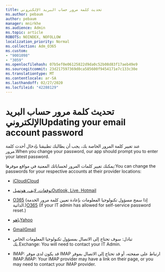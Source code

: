 ```yaml
---
title: تحديث كلمة مرور حساب البريد الإلكتروني
ms.author: pebaum
author: pebaum
manager: mnirkhe
ms.audience: Admin
ms.topic: article
ROBOTS: NOINDEX, NOFOLLOW
localization_priority: Normal
ms.collection: Adm_O365
ms.custom:
- "9001098"
- "3059"
ms.openlocfilehash: 07b5ef0e06125822d9da0c52b08d83f17aeb49e9
ms.sourcegitcommit: 23d217597369d0ca585600f9454171e7c133c30e
ms.translationtype: MT
ms.contentlocale: ar-SA
ms.lasthandoff: 02/27/2020
ms.locfileid: "42288129"
---
```

# <a name="updating-your-email-account-password"></a><span data-ttu-id="18673-102">تحديث كلمة مرور حساب البريد الإلكتروني</span><span class="sxs-lookup"><span data-stu-id="18673-102">Updating your email account password</span></span>

<span data-ttu-id="18673-103">عند تغيير كلمة المرور الخاصة بك، يجب أن يطالبك تطبيقنا بإدخال أحدث كلمة مرور.</span><span class="sxs-lookup"><span data-stu-id="18673-103">When you change your password, our app should prompt you to enter your latest password.</span></span>

<span data-ttu-id="18673-104">يمكنك تغيير كلمات المرور لحساباتك المعنية في مواقع موفرها:</span><span class="sxs-lookup"><span data-stu-id="18673-104">You can change the passwords for your respective accounts at their provider locations:</span></span>

- [<span data-ttu-id="18673-105">iCloud</span><span class="sxs-lookup"><span data-stu-id="18673-105">iCloud</span></span>](https://support.apple.com/HT201487)

- [<span data-ttu-id="18673-106">توقعات، لايف، هوتميل</span><span class="sxs-lookup"><span data-stu-id="18673-106">Outlook, Live, Hotmail</span></span>](https://account.live.com/password/reset)

- <span data-ttu-id="18673-107">[O365](https://passwordreset.microsoftonline.com) (إذا سمح مسؤول تكنولوجيا المعلومات بإعادة تعيين كلمة مرور الخدمة الذاتية.)</span><span class="sxs-lookup"><span data-stu-id="18673-107">[O365](https://passwordreset.microsoftonline.com) (If your IT admin has allowed for self-service password reset.)</span></span>

- [<span data-ttu-id="18673-108">ياهو</span><span class="sxs-lookup"><span data-stu-id="18673-108">Yahoo</span></span>](https://login.yahoo.com/account/challenge/username?done=https%3A%2F%2Fwww.yahoo.com%2F&authMechanism=secondary&chllngnm=base&sessionIndex=QQ--)

- [<span data-ttu-id="18673-109">Gmail</span><span class="sxs-lookup"><span data-stu-id="18673-109">Gmail</span></span>](https://support.google.com/mail/answer/41078?co=GENIE.Platform%3DDesktop&hl=en)

- <span data-ttu-id="18673-110">تبادل: سوف تحتاج إلى الاتصال بمسؤول تكنولوجيا المعلومات الخاص بك.</span><span class="sxs-lookup"><span data-stu-id="18673-110">Exchange: You will need to contact your IT Admin.</span></span>

- <span data-ttu-id="18673-111">IMAP: قد يكون لدى موفر IMAP ارتباط على صفحته، أو قد تحتاج إلى الاتصال بموفر IMAP.</span><span class="sxs-lookup"><span data-stu-id="18673-111">IMAP: Your IMAP provider may have a link on their page, or you may need to contact your IMAP provider.</span></span>